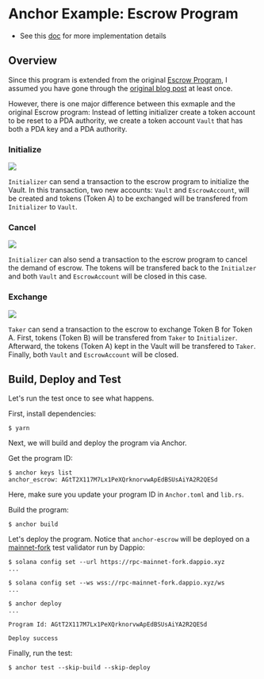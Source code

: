 # Anchor Example: Escrow Program

- See this [doc](https://hackmd.io/@ironaddicteddog/solana-anchor-escrow) for more implementation details

## Overview

Since this program is extended from the original [Escrow Program](https://github.com/paul-schaaf/solana-escrow), I assumed you have gone through the [original blog post](https://paulx.dev/blog/2021/01/14/programming-on-solana-an-introduction/#instruction-rs-part-1-general-code-structure-and-the-beginning-of-the-escrow-program-flow) at least once.

However, there is one major difference between this exmaple and the original Escrow program: Instead of letting initializer create a token account to be reset to a PDA authority, we create a token account `Vault` that has both a PDA key and a PDA authority.

### Initialize

![](https://i.imgur.com/VmRKZUy.png)

`Initializer` can send a transaction to the escrow program to initialize the Vault. In this transaction, two new accounts: `Vault` and `EscrowAccount`, will be created and tokens (Token A) to be exchanged will be transfered from `Initializer` to `Vault`.

### Cancel

![](https://i.imgur.com/f6ahGXy.png)

`Initializer` can also send a transaction to the escrow program to cancel the demand of escrow. The tokens will be transfered back to the `Initialzer` and both `Vault` and `EscrowAccount` will be closed in this case.

### Exchange

![](https://i.imgur.com/MzG26dm.png)

`Taker` can send a transaction to the escrow to exchange Token B for Token A. First, tokens (Token B) will be transfered from `Taker` to `Initializer`. Afterward, the tokens (Token A) kept in the Vault will be transfered to `Taker`. Finally, both `Vault` and `EscrowAccount` will be closed.

## Build, Deploy and Test

Let's run the test once to see what happens.

First, install dependencies:

```
$ yarn
```

Next, we will build and deploy the program via Anchor.

Get the program ID:

```
$ anchor keys list
anchor_escrow: AGtT2X117M7Lx1PeXQrknorvwApEdBSUsAiYA2R2QESd
```

Here, make sure you update your program ID in `Anchor.toml` and `lib.rs`.

Build the program:

```
$ anchor build
```

Let's deploy the program. Notice that `anchor-escrow` will be deployed on a [mainnet-fork](https://github.com/DappioWonderland/solana) test validator run by Dappio:

```
$ solana config set --url https://rpc-mainnet-fork.dappio.xyz
...
```

```
$ solana config set --ws wss://rpc-mainnet-fork.dappio.xyz/ws
...
```

```
$ anchor deploy
...

Program Id: AGtT2X117M7Lx1PeXQrknorvwApEdBSUsAiYA2R2QESd

Deploy success
```

Finally, run the test:

```
$ anchor test --skip-build --skip-deploy
```
